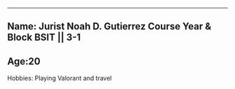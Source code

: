 
---
Name: Jurist Noah D. Gutierrez
Course  Year & Block  BSIT || 3-1
---
Age:20
---
Hobbies: Playing Valorant and travel